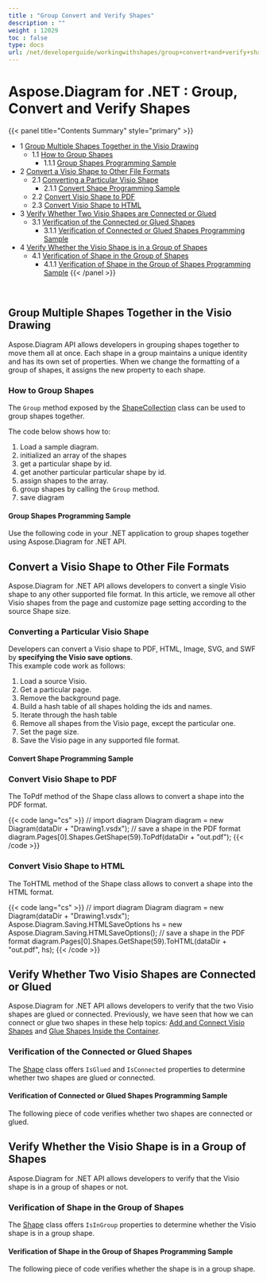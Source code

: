 ```yaml
---
title : "Group Convert and Verify Shapes" 
description : "" 
weight : 12029 
toc : false
type: docs
url: /net/developerguide/workingwithshapes/group+convert+and+verify+shapes/
---
```


# Aspose.Diagram for .NET : Group, Convert and Verify Shapes


{{< panel title="Contents Summary" style="primary" >}}
*   1 [Group Multiple Shapes Together in the Visio Drawing](#group-multiple-shapes-together-in-the-visio-drawing)
    *   1.1 [How to Group Shapes](#how-to-group-shapes)
        *   1.1.1 [Group Shapes Programming Sample](#group-shapes-programming-sample)
*   2 [Convert a Visio Shape to Other File Formats](#convert-a-visio-shape-to-other-file-formats)
    *   2.1 [Converting a Particular Visio Shape](#converting-a-particular-visio-shape)
        *   2.1.1 [Convert Shape Programming Sample](#convert-shape-programming-sample)
    *   2.2 [Convert Visio Shape to PDF](#convert-visio-shape-to-pdf)
    *   2.3 [Convert Visio Shape to HTML](#convert-visio-shape-to-html)
*   3 [Verify Whether Two Visio Shapes are Connected or Glued](#verify-whether-two-visio-shapes-are-connected-or-glued)
    *   3.1 [Verification of the Connected or Glued Shapes](#verification-of-the-connected-or-glued-shapes)
        *   3.1.1 [Verification of Connected or Glued Shapes Programming Sample](#verification-of-connected-or-glued-shapes-programming-sample)
*   4 [Verify Whether the Visio Shape is in a Group of Shapes](#verify-whether-the-visio-shape-is-in-a-group-of-shapes)
    *   4.1 [Verification of Shape in the Group of Shapes](#verification-of-shape-in-the-group-of-shapes)
        *   4.1.1 [Verification of Shape in the Group of Shapes Programming Sample](#verification-of-shape-in-the-group-of-shapes-programming-sample)
{{< /panel >}}
 

 

## Group Multiple Shapes Together in the Visio Drawing

Aspose.Diagram API allows developers in grouping shapes together to move them all at once. Each shape in a group maintains a unique identity and has its own set of properties. When we change the formatting of a group of shapes, it assigns the new property to each shape.

### How to Group Shapes

The `Group` method exposed by the [ShapeCollection](http://www.aspose.com/api/net/diagram/aspose.diagram/shapecollection) class can be used to group shapes together.

The code below shows how to:

1.  Load a sample diagram.
2.  initialized an array of the shapes
3.  get a particular shape by id.
4.  get another particular particular shape by id.
5.  assign shapes to the array.
6.  group shapes by calling the `Group` method.
7.  save diagram

#### Group Shapes Programming Sample

Use the following code in your .NET application to group shapes together using Aspose.Diagram for .NET API.

## Convert a Visio Shape to Other File Formats

Aspose.Diagram for .NET API allows developers to convert a single Visio shape to any other supported file format. In this article, we remove all other Visio shapes from the page and customize page setting according to the source Shape size. 

### Converting a Particular Visio Shape

Developers can convert a Visio shape to PDF, HTML, Image, SVG, and SWF by **specifying the Visio save options**.  
This example code work as follows:

1.  Load a source Visio.
2.  Get a particular page.
3.  Remove the background page.
4.  Build a hash table of all shapes holding the ids and names.
5.  Iterate through the hash table
6.  Remove all shapes from the Visio page, except the particular one.
7.  Set the page size.
8.  Save the Visio page in any supported file format.

#### Convert Shape Programming Sample

### Convert Visio Shape to PDF

The ToPdf method of the Shape class allows to convert a shape into the PDF format.

{{< code lang="cs" >}}
// import diagram
Diagram diagram = new Diagram(dataDir + "Drawing1.vsdx");
// save a shape in the PDF format
diagram.Pages[0].Shapes.GetShape(59).ToPdf(dataDir + "out.pdf");
{{< /code >}}

### Convert Visio Shape to HTML

The ToHTML method of the Shape class allows to convert a shape into the HTML format.

{{< code lang="cs" >}}
// import diagram
Diagram diagram = new Diagram(dataDir + "Drawing1.vsdx");
Aspose.Diagram.Saving.HTMLSaveOptions hs = new Aspose.Diagram.Saving.HTMLSaveOptions();
// save a shape in the PDF format
diagram.Pages[0].Shapes.GetShape(59).ToHTML(dataDir + "out.pdf", hs);
{{< /code >}}

## Verify Whether Two Visio Shapes are Connected or Glued

Aspose.Diagram for .NET API allows developers to verify that the two Visio shapes are glued or connected. Previously, we have seen that how we can connect or glue two shapes in these help topics: [Add and Connect Visio Shapes](/pages/createpage.action?spaceKey=diagramnet&title=Add+and+Connect+Visio+Shapes&linkCreation=true&fromPageId=18350221) and [Glue Shapes Inside the Container](https://docs2.aspose.com/diagram/net/developerguide/workingwithshapes/working+with+shapes+gluing).

### Verification of the Connected or Glued Shapes

The [Shape](http://www.aspose.com/api/net/diagram/aspose.diagram/shape) class offers `IsGlued` and `IsConnected` properties to determine whether two shapes are glued or connected.

#### Verification of Connected or Glued Shapes Programming Sample

The following piece of code verifies whether two shapes are connected or glued.

## Verify Whether the Visio Shape is in a Group of Shapes

Aspose.Diagram for .NET API allows developers to verify that the Visio shape is in a group of shapes or not.

### Verification of Shape in the Group of Shapes

The [Shape](http://www.aspose.com/api/net/diagram/aspose.diagram/shape) class offers `IsInGroup` properties to determine whether the Visio shape is in a group shape.

#### Verification of Shape in the Group of Shapes Programming Sample

The following piece of code verifies whether the shape is in a group shape.

